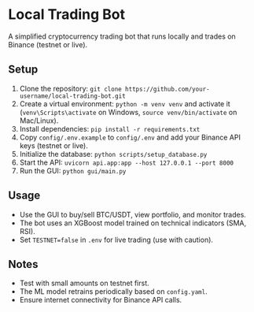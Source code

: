 # Local Trading Bot

A simplified cryptocurrency trading bot that runs locally and trades on Binance (testnet or live).

## Setup
1. Clone the repository: `git clone https://github.com/your-username/local-trading-bot.git`
2. Create a virtual environment: `python -m venv venv` and activate it (`venv\Scripts\activate` on Windows, `source venv/bin/activate` on Mac/Linux).
3. Install dependencies: `pip install -r requirements.txt`
4. Copy `config/.env.example` to `config/.env` and add your Binance API keys (testnet or live).
5. Initialize the database: `python scripts/setup_database.py`
6. Start the API: `uvicorn api.app:app --host 127.0.0.1 --port 8000`
7. Run the GUI: `python gui/main.py`

## Usage
- Use the GUI to buy/sell BTC/USDT, view portfolio, and monitor trades.
- The bot uses an XGBoost model trained on technical indicators (SMA, RSI).
- Set `TESTNET=false` in `.env` for live trading (use with caution).

## Notes
- Test with small amounts on testnet first.
- The ML model retrains periodically based on `config.yaml`.
- Ensure internet connectivity for Binance API calls.
